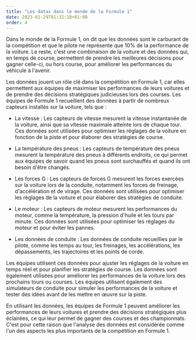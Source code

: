 ```yaml
---
title: "Les datas dans le monde de la Formule 1"
date: 2023-01-29T01:32:10+01:00
order: 4
---
```


Dans le monde de la Formule 1, on dit que les données sont le carburant de la compétition et que le pilote ne représente que 10% de la performance de la voiture. Le reste, c'est une combinaison de la voiture et des données qui, en temps de course, permettent de prendre les meilleures décisions pour gagner celle-ci, ou hors course, pour améliorer les performances du véhicule à l'avenir. 

Les données jouent un rôle clé dans la compétition en Formule 1, car elles permettent aux équipes de maximiser les performances de leurs voitures et de prendre des décisions stratégiques judicieuses lors des courses. Les équipes de Formule 1 recueillent des données à partir de nombreux capteurs installés sur la voiture, tels que :

- La vitesse : Les capteurs de vitesse mesurent la vitesse instantanée de la voiture, ainsi que sa vitesse maximale atteinte lors de chaque tour. Ces données sont utilisées pour optimiser les réglages de la voiture en fonction de la piste et pour élaborer des stratégies de course.

- La température des pneus : Les capteurs de température des pneus mesurent la température des pneus à différents endroits, ce qui permet aux équipes de savoir quand les pneus sont surchauffés et quand ils ont besoin d'être changés.

- Les forces G : Les capteurs de forces G mesurent les forces exercées sur la voiture lors de la conduite, notamment les forces de freinage, d'accélération et de virage. Ces données sont utilisées pour optimiser les réglages de la voiture et pour élaborer des stratégies de conduite.

- Le moteur : Les capteurs de moteur mesurent les performances du moteur, comme la température, la pression d'huile et les tours par minute. Ces données sont utilisées pour optimiser les réglages du moteur et pour éviter les pannes.

- Les données de conduite : Les données de conduite recueillies par le pilote, comme les temps au tour, les freinages, les accélérations, les dépassements, les trajectoires et les points de corde.

Les équipes utilisent ces données pour ajuster les réglages de la voiture en temps réel et pour planifier les stratégies de course. Les données sont également utilisées pour améliorer les performances de la voiture lors des prochains tours ou courses. Les équipes utilisent également des simulateurs de conduite pour simuler les performances de la voiture et tester des idées avant de les mettre en œuvre sur la piste.

En utilisant les données, les équipes de Formule 1 peuvent améliorer les performances de leurs voitures et prendre des décisions stratégiques plus éclairées, ce qui leur permet de gagner des courses et des championnats. C'est pour cette raison que l'analyse des données est considérée comme l'un des aspects les plus importants de la compétition en Formule 1.